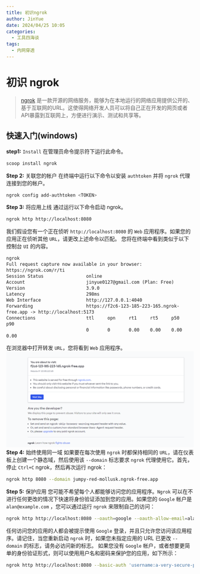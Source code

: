 ```yaml
---
title: 初识ngrok
author: JinYue
date: 2024/04/25 10:05
categories:
  - 工具四海谈
tags:
  - 内网穿透
---
```


# 初识 **ngrok**

> [ngrok](https://ngrok.com/docs/) 是一款开源的网络服务，能够为在本地运行的网络应用提供公开的、基于互联网的URL。这使得网络开发人员可以将自己正在开发的网页或者API暴露到互联网上，方便进行演示、测试和共享等。

## 快速入门(windows)

**step1:** `Install` 在管理员命令提示符下运行此命令。

```bash
scoop install ngrok
```

**Step 2:** 关联您的帐户
在终端中运行以下命令以安装 `authtoken` 并将 `ngrok` 代理连接到您的帐户。

```bash
ngrok config add-authtoken <TOKEN>
```

**Step 3:** 将应用上线
通过运行以下命令启动 ngrok。

```bash
ngrok http http://localhost:8080
```

我们假设您有一个正在侦听 `http://localhost:8080` 的 `Web` 应用程序。如果您的应用正在侦听其他 `URL`，请更改上述命令以匹配。
您将在终端中看到类似于以下控制台 `UI` 的内容。

```text
ngrok
Full request capture now available in your browser: https://ngrok.com/r/ti
Session Status                online
Account                       jinyue0127@gmail.com (Plan: Free)
Version                       3.9.0
Latency                       298ms
Web Interface                 http://127.0.0.1:4040
Forwarding                    https://f2c6-123-185-223-165.ngrok-free.app -> http://localhost:5173
Connections                   ttl     opn     rt1     rt5     p50     p90
                              0       0       0.00    0.00    0.00    0.00
```

在浏览器中打开转发 `URL`，您将看到 `Web` 应用程序。
![img.png](img.png)
**Step 4:** 始终使用同一域
如果要在每次使用 `ngrok` 时都保持相同的 `URL`，请在仪表板上创建一个静态域，然后使用该 `--domain` 标志要求 `ngrok`
代理使用它。首先，停止 `Ctrl+C` ngrok，然后再次运行 ngrok：

```bash
ngrok http 8080 --domain jumpy-red-mollusk.ngrok-free.app
```

**Step 5:** 保护应用
您可能不希望每个人都能够访问您的应用程序。`Ngrok`
可以在不进行任何更改的情况下快速将身份验证添加到您的应用。如果您的 `Google` 帐户是 `alan@example.com`
，您可以通过运行 `ngrok` 来限制自己的访问：

```bash
ngrok http http://localhost:8080 --oauth=google --oauth-allow-email=alan@example.com
```

任何访问您的应用的人都会被提示使用 `Google` 登录，并且只允许您访问该应用程序。请记住，当您重新启动 `ngrok` 时，如果您未指定应用的
URL 已更改 `--domain` 的标志，请务必访问新的标志。
如果您没有 `Google` 帐户，或者想要更简单的身份验证形式，则可以使用用户名和密码来保护您的应用，如下所示：

```bash
ngrok http http://localhost:8080 --basic-auth 'username:a-very-secure-password'
```
